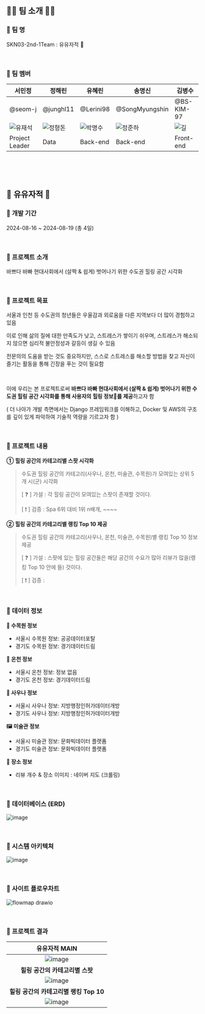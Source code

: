 ## 👋🏻 팀 소개 👋🏻
### 📌 팀 명
SKN03-2nd-1Team : 유유자적 🍃

<br/>

### 📌 팀 멤버
| 서민정 | 정해린 | 유혜린 | 송명신 | 김병수 |
|--|--|--|--|--|
| @seom-j | @junghl11 | @Lerini98 | @SongMyungshin | @BS-KIM-97 |
| ![유재석](https://github.com/user-attachments/assets/a47b9bda-3ea7-40b5-9671-19b26169efcc) | ![정형돈](https://github.com/user-attachments/assets/f3c6f945-7d91-48db-b7d6-c92451746ea1) | ![박명수](https://github.com/user-attachments/assets/47a14ae0-0841-4c73-bfe8-f1598c679078) | ![정준하](https://github.com/user-attachments/assets/b023c9d2-6244-4027-a9d6-0b34dbc5987b) | ![길](https://github.com/user-attachments/assets/b754408d-361f-4397-9624-74d5518407c4) |
| Project Leader | Data | Back-end | Back-end | Front-end |

<br/><br/><br/>
## 🍃 유유자적 🍃
### 📌 개발 기간
2024-08-16 ~ 2024-08-19 (총 4일)

<br/>

### 📌 프로젝트 소개
바쁘다 바빠 현대사회에서 (살짝 & 쉽게) 벗어나기 위한 수도권 힐링 공간 시각화
 
 
<br/>

### 📌 프로젝트 목표
서울과 인천 등 수도권의 청년들은 우울감과 외로움을 다른 지역보다 더 많이 경험하고 있음

이로 인해 삶의 질에 대한 만족도가 낮고, 스트레스가 쌓이기 쉬우며, 스트레스가 해소되지 않으면 심리적 불안정성과 갈등이 생길 수 있음

전문의의 도움을 받는 것도 중요하지만, 스스로 스트레스를 해소할 방법을 찾고 자신이 즐기는 활동을 통해 긴장을 푸는 것이 필요함
 
 <br/>

이에 우리는 본 프로젝트로써 **바쁘다 바빠 현대사회에서 (살짝 & 쉽게) 벗어나기 위한 수도권 힐링 공간 시각화를 통해 사용자의 힐링 정보🍃를 제공**하고자 함

( 더 나아가 개발 측면에서는 Django 프레임워크를 이해하고, Docker 및 AWS의 구조를 깊이 있게 파악하여 기술적 역량을 기르고자 함 )

<br/>

 
### 📌 프로젝트 내용
**① 힐링 공간의 카테고리별 스팟 시각화**

>  수도권 힐링 공간의 카테고리(사우나, 온천, 미술관, 수목원)가 모여있는 상위 5개 시(군) 시각화
> 
> [ ❓ ] 가설 : 각 힐링 공간이 모여있는 스팟이 존재할 것이다.
> 
> [ ❗ ] 검증 : Spa 6위 대비 1위 n배개, ~~~~


**② 힐링 공간의 카테고리별 랭킹 Top 10 제공**
> 수도권 힐링 공간의 카테고리(사우나, 온천, 미술관, 수목원)별 랭킹 Top 10 정보 제공
> 
> [ ❓ ] 가설 : 스팟에 있는 힐링 공간들은 해당 공간의 수요가 많아 리뷰가 많을(랭킹 Top 10 안에 들) 것이다. 
> 
> [ ❗ ] 검증 : 

<br/>

### 📌 데이터 정보

**🌳 수목원 정보**
- 서울시 수목원 정보: 공공데이터포탈
- 경기도 수목원 정보: 경기데이터드림

**🛁 온천 정보**
- 서울시 온천 정보: 정보 없음
- 경기도 온천 정보: 경기데이터드림

**🫧 사우나 정보**
- 서울시 사우나 정보: 지방행정인허가데이터개방
- 경기도 사우나 정보: 지방행정인허가데이터개방

**🖼️ 미술관 정보**
- 서울시 미술관 정보: 문화빅데이터 플랫폼
- 경기도 미술관 정보: 문화빅데이터 플랫폼

**📍 장소 정보**
- 리뷰 개수 & 장소 이미지 : 네이버 지도 (크롤링)

<br/>

### 📌 데이터베이스 (ERD)
![image](https://github.com/user-attachments/assets/0ddcd3f5-adec-4cc8-a294-77b2a979c023)


<br/>

### 📌 시스템 아키텍쳐
![image](https://github.com/user-attachments/assets/83f64e9d-a817-4093-a776-c6252a691e47)

<br/>

### 📌 사이트 플로우차트
![flowmap drawio](https://github.com/user-attachments/assets/5cc49832-2735-439f-88c7-590c5fc61fe8)

<br/>

### 📌 프로젝트 결과 
| 유유자적 MAIN |
|:--:|
| ![image](https://github.com/user-attachments/assets/219c8cb4-8b59-498d-aa8b-bd68f74576e5) | 
| **힐링 공간의 카테고리별 스팟** | 
| ![image](https://github.com/user-attachments/assets/4196282e-9cef-4081-b376-07139ff8e0d9) | 
| **힐링 공간의 카테고리별 랭킹 Top 10** |
![image](https://github.com/user-attachments/assets/be1d86b8-cc78-4f55-8d19-4a637a6b779d) |


